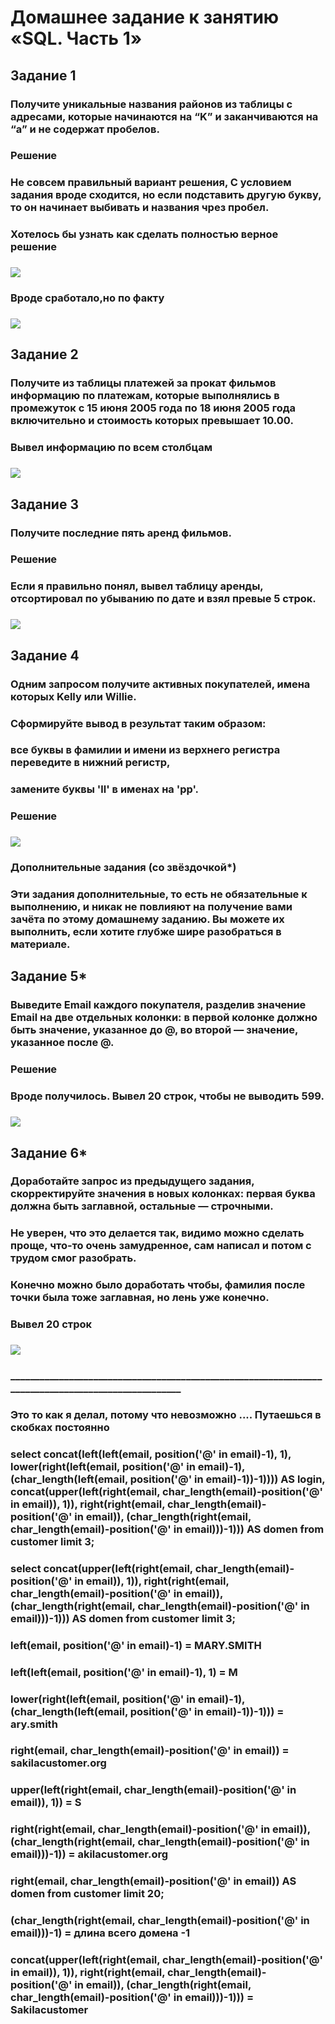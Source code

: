 # Домашнее задание к занятию «SQL. Часть 1»

## Задание 1
### Получите уникальные названия районов из таблицы с адресами, которые начинаются на “K” и заканчиваются на “a” и не содержат пробелов.

### Решение
### Не совсем правильный вариант решения, С условием задания вроде сходится, но если подставить другую букву, то он начинает выбивать и названия чрез пробел. 
### Хотелось бы узнать как сделать полностью верное решение
### ![](https://github.com/Berezhok/hw_SQL1/blob/main/img/zad1.png) 
### Вроде сработало,но по факту
### ![](https://github.com/Berezhok/hw_SQL1/blob/main/img/zad1F.png)
###
## Задание 2
### Получите из таблицы платежей за прокат фильмов информацию по платежам, которые выполнялись в промежуток с 15 июня 2005 года по 18 июня 2005 года включительно и стоимость которых превышает 10.00.
### Вывел информацию по всем столбцам 
### ![](https://github.com/Berezhok/hw_SQL1/blob/main/img/zad2.png)
###
## Задание 3
### Получите последние пять аренд фильмов.
### Решение
### Если я правильно понял, вывел таблицу аренды, отсортировал по убыванию по дате и взял превые 5 строк.
### ![](https://github.com/Berezhok/hw_SQL1/blob/main/img/zad3.png)
###
## Задание 4
### Одним запросом получите активных покупателей, имена которых Kelly или Willie.

### Сформируйте вывод в результат таким образом:

### все буквы в фамилии и имени из верхнего регистра переведите в нижний регистр,
### замените буквы 'll' в именах на 'pp'.
### Решение
### ![](https://github.com/Berezhok/hw_SQL1/blob/main/img/zad4.png)
### 


### Дополнительные задания (со звёздочкой*)
### Эти задания дополнительные, то есть не обязательные к выполнению, и никак не повлияют на получение вами зачёта по этому домашнему заданию. Вы можете их выполнить, если хотите глубже шире разобраться в материале.

## Задание 5*
### Выведите Email каждого покупателя, разделив значение Email на две отдельных колонки: в первой колонке должно быть значение, указанное до @, во второй — значение, указанное после @.
### Решение
### Вроде получилось. Вывел 20 строк, чтобы не выводить 599.
### ![](https://github.com/Berezhok/hw_SQL1/blob/main/img/zad5.png)

## Задание 6*
### Доработайте запрос из предыдущего задания, скорректируйте значения в новых колонках: первая буква должна быть заглавной, остальные — строчными.
### Не уверен, что это делается так, видимо можно сделать проще, что-то очень замудренное, сам написал и потом с трудом смог разобрать. 
### Конечно можно было доработать чтобы, фамилия после точки была тоже заглавная, но лень уже конечно. 
### Вывел 20 строк
### ![](https://github.com/Berezhok/hw_SQL1/blob/main/img/zad6.png)


### ___________________________________________________________________________________________________


###              Это то как я делал, потому что невозможно .... Путаешься в скобках постоянно

### select concat(left(left(email, position('@' in email)-1), 1), lower(right(left(email, position('@' in email)-1), (char_length(left(email, position('@' in email)-1))-1)))) AS login, concat(upper(left(right(email, char_length(email)-position('@' in email)), 1)), right(right(email, char_length(email)-position('@' in email)), (char_length(right(email, char_length(email)-position('@' in email)))-1))) AS domen from customer limit 3;

### select concat(upper(left(right(email, char_length(email)-position('@' in email)), 1)), right(right(email, char_length(email)-position('@' in email)), (char_length(right(email, char_length(email)-position('@' in email)))-1))) AS domen from customer limit 3; 



### left(email, position('@' in email)-1)  = MARY.SMITH

### left(left(email, position('@' in email)-1), 1) = M

### lower(right(left(email, position('@' in email)-1), (char_length(left(email, position('@' in email)-1))-1))) = ary.smith
###
### right(email, char_length(email)-position('@' in email)) = sakilacustomer.org
###
### upper(left(right(email, char_length(email)-position('@' in email)), 1)) = S
###
### right(right(email, char_length(email)-position('@' in email)), (char_length(right(email, char_length(email)-position('@' in email)))-1)) = akilacustomer.org
###
### right(email, char_length(email)-position('@' in email)) AS domen from customer limit 20;
###
### (char_length(right(email, char_length(email)-position('@' in email)))-1) = длина всего домена -1
###
### concat(upper(left(right(email, char_length(email)-position('@' in email)), 1)), right(right(email, char_length(email)-position('@' in email)), (char_length(right(email, char_length(email)-position('@' in email)))-1))) = Sakilacustomer